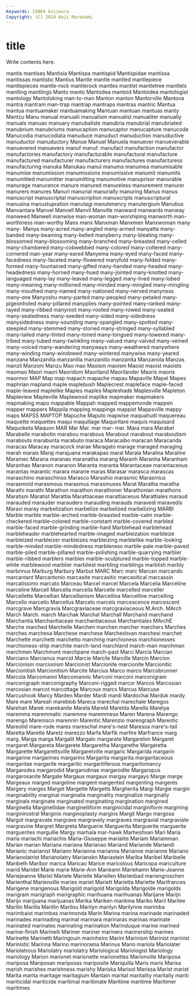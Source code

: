 ```yaml
---
Keywords: 19864 kojimura
Copyright: (C) 2024 Koji Murakami
---
```


# title

Write contents here.



 mantis mantises Mantisia Mantispa mantispid Mantispidae mantissa mantissas
mantistic Mantius Mantle mantle mantled mantlepiece mantlepieces mantle-rock mantlerock mantles
mantlet mantletree mantlets mantling mantlings Manto manto Mantodea mantoid Mantoidea
mantologist mantology Mantoloking man-to-man Manton manton Mantorville Mantova mantra mantram
man-trap mantrap mantraps mantras mantric Mantua mantua mantuamaker mantuamaking Mantuan
mantuan mantuas manty Mantzu Manu manual manualii manualism manualist manualiter
manually manuals manuao manuary manubaliste manubria manubrial manubriated manubrium manubriums
manucaption manucaptor manucapture manucode Manucodia manucodiata manuduce manuduct manuduction manuductive
manuductor manuductory Manue Manuel Manuela manuever manueverable manuevered manuevers manuf
manuf. manufact manufaction manufactor manufactories manufactory manufacturable manufactural manufacture manufactured
manufacturer manufacturers manufactures manufacturess manufacturing manuka Manukau manul manuma manumea
manumisable manumise manumission manumissions manumissive manumit manumits manumitted manumitter manumitting
manumotive manuprisor manurable manurage manurance manure manured manureless manurement manurer
manurers manures Manuri manurial manurially manuring Manus manus manuscript manuscriptal
manuscription manuscripts manuscriptural manusina manustupration manutagi manutenency manutergium Manutius Manvantara
Manvel Manvell Manvil Manville manward manwards manway manweed Manwell manwise
man-woman man-worshiping manworth man-worthiness man-worthy Manx manx Manxman Manxmen Manxwoman
many many- Manya many-acred many-angled many-armed manyatta many-banded many-beaming many-belled
manyberry many-bleating many-blossomed many-blossoming many-branched many-breasted many-celled many-chambered many-cobwebbed many-colored
many-coltered many-cornered man-year many-eared Manyema many-eyed many-faced many-facedness many-faceted many-flowered
manyfold many-folded many-formed many-fountained many-gifted many-handed many-headed many-headedness many-horned many-hued
many-jointed many-knotted many-languaged many-lay many-leaved many-legged many-lived many-lobed many-meaning many-millioned
many-minded many-mingled many-mingling many-mouthed many-named many-nationed many-nerved manyness many-one Manyoshu
many-parted many-peopled many-petaled many-pigeonholed many-pillared manyplies many-pointed many-ranked many-rayed many-ribbed
manyroot many-rooted many-rowed many-seated many-seatedness many-seeded many-sided many-sidedness manysidedness many-sounding
many-spangled many-spotted many-steepled many-stemmed many-storied many-stringed many-syllabled many-tailed many-tinted many-toned
many-tongued many-towered many-tribed many-tubed many-twinkling many-valued many-valved many-veined many-voiced many-wandering
manyways many-weathered manywhere many-winding many-windowed many-wintered manywise many-yeared manzana Manzanilla
manzanilla manzanillo manzanita Manzanola Manzas manzil Manzoni Manzu Mao mao
Maoism maoism Maoist maoist maoists maomao Maori maori Maoridom Maoriland
Maorilander Maoris maoris maormor MAP Map map mapach mapache mapau
Mapaville Mapel Mapes maphrian mapland maple maplebush Maplecrest mapleface maple-faced
maple-leaved maplelike Maples maples Mapleshade Maplesville Mapleton Mapleview Mapleville Maplewood
maplike mapmaker mapmakers mapmaking mapo mappable Mappah mapped mappemonde mappen
mapper mappers Mappila mapping mappings mappist Mappsville mappy maps MAPSS
MAPTOP Mapuche Maputo mapwise maquahuitl maquereau maquette maquettes maqui maquillage
Maquiritare maquis maquisard Maquoketa Maquon MAR Mar Mar. mar mar-
mar. Mara mara Marabel Marabelle marabotin marabou marabous Marabout marabout
maraboutism marabouts marabunta marabuto maraca Maracaibo maracan Maracanda maracas Maracay
maracock marae Maragato marage maraged maraging marah marais Maraj marajuana
marakapas maral Marala Maralina Maraline Maramec Marana maranao maranatha marang
Maranh Maranha Maranham Maranhao Maranon maranon Maranta maranta Marantaceae marantaceous
marantas marantic marara mararie maras Marasar marasca marascas maraschino maraschinos
Marasco Marashio marasmic Marasmius marasmoid marasmous marasmus marasmuses Marat Maratha
maratha Marathi marathi Marathon marathon marathoner Marathonian marathons Maratism Maratist
Marattia Marattiaceae marattiaceous Marattiales maraud marauded marauder marauders marauding marauds
maravedi maravedis Maravi maray marbelization marbelize marbelized marbelizing MARBI Marble
marble marble-arched marble-breasted marble-calm marble-checkered marble-colored marble-constant marble-covered marbled marble-faced
marble-grinding marble-hard Marblehead marblehead marbleheader marblehearted marble-imaged marbleization marbleize marbleized
marbleizer marbleizes marbleizing marblelike marble-looking marble-minded marble-mindedness marbleness marble-pale marble-paved
marble-piled marble-pillared marble-polishing marble-quarrying marbler marble-ribbed marblers marbles marble-sculptured marble-topped
marble-white marblewood marblier marbliest marbling marblings marblish marbly marbrinus Marburg
Marbury Marbut MARC Marc marc Marcan marcando marcantant Marcantonio marcasite
marcasitic marcasitical marcassin marcatissimo marcato Marceau Marcel marcel Marcela Marcelia
Marceline marceline Marcell Marcella marcella Marcelle marcelled marceller Marcellette Marcellian
Marcellianism Marcellina Marcelline marcelling Marcello marcello Marcellus Marcelo marcels marcescence
marcescent marcgrave Marcgravia Marcgraviaceae marcgraviaceous M.Arch. MArch March March. march
Marchak Marchal Marchall Marchand marchand Marchantia Marchantiaceae marchantiaceous Marchantiales MArchE
Marche marched Marchelle Marchen marchen marcher marchers Marches marches marchesa
Marchese marchese Marcheshvan marchesi marchet Marchette marchetti marchetto marching marchioness
marchionesses marchioness-ship marchite march-land marchland march-man marchman marchmen Marchmont marchpane
march-past Marci Marcia Marcian Marciano Marcianus marcid Marcie Marcile Marcille
Marcin Marcion Marcionism marcionism Marcionist Marcionite marcionite Marcionitic Marcionitish Marcionitism
Marcite Marcius Marco marco Marcobrunner Marcola Marcomanni Marcomannic Marconi marconi
marconigram marconigraph marconigraphy Marconi-rigged marcor Marcos Marcosian marcosian marcot marcottage
Marcoux marcs Marcus Marcuse Marcushook Marcy Marden Marder Mardi mardi
Mardochai Marduk mardy Mare mare Mareah mareblob Mareca marechal marechale
Maregos Marehan Marek marekanite Marela Mareld Marelda Marella Marelya maremma
maremmatic maremme maremmese Maren Marena Marengo marengo Marenisco marennin Marentic
Marenzio mareograph Mareotic Mareotid mare-rode mares mareschal mare's-nest Maressa mare's-tail
Maretta Marette Maretz marezzo Marfa Marfik marfire Marfrance marg marg.
Marga marga Margalit Margalo margarate Margarelon Margaret margaret Margareta Margarete
Margaretha Margarethe Margaretta Margarette Margarettsville Margaretville margaric Margarida margarin margarine
margarines margarins Margarita margarita margaritaceous margaritae margarite margaritic margaritiferous margaritomancy
Margarodes margarodid Margarodinae margarodite Margaropus margarosanite Margate Margaux margaux margay
margays Marge marge Margeaux marged margeline margent margented margenting margents
Margery marges Marget Margette Margetts Margherita Margi Margie margin marginability
marginal marginalia marginality marginalize marginally marginals marginate marginated marginating margination
margined Marginella Marginellidae marginelliform marginicidal marginiform margining marginirostral Marginis marginoplasty
margins Margit Margo margosa Margot margravate margrave margravely margraves margravial
margraviate margravine Margret Margreta Marguerie Marguerita Marguerite marguerite marguerites margullie
Margy marhala mar-hawk Marheshvan Mari Maria maria mariachi mariachis Maria-Giuseppe
marialite Mariam Mariamman Marian marian Mariana mariana Marianao Mariand Mariande
Mariandi Marianic marianist Mariann Marianna marianna Marianne marianne Mariano Marianolatrist
Marianolatry Marianskn Mariastein Mariba Maribel Maribelle Maribeth Maribor marica Maricao
Marice maricolous Maricopa mariculture marid Maridel Marie marie Marie-Ann Marieann
Mariehamn Marie-Jeanne Mariejeanne Mariel Mariele Marielle Mariellen Marienbad mariengroschen Marienthal
Marienville maries mariet Mariett Marietta Mariette Marifrances Marigene marigenous Marigold
marigold Marigolda Marigolde marigolds marigram marigraph marigraphic marihuana marihuanas Marijane
Marijn Marijo marijuana marijuanas Marika Mariken marikina Mariko Maril Marilee
Marilin Marilla Marillin Marilou Marilyn marilyn Marilynne marimba marimbaist marimbas
marimonda Marin Marina marina marinade marinaded marinades marinading marinal marinara
marinaras marinas marinate marinated marinates marinating marination Marinduque marine marined
marine-finish Marinelli Mariner mariner mariners marinership marines Marinette Marinetti Maringouin
marinheiro Marini Marinism Marinist marinist Marinistic Marinna Marino marinorama Marinus
Mario mariola Mariolater Mariolatrous Mariolatry mariolatry Mariological Mariologist Mariology mariology
Marion marionet marionette marionettes Marionville Mariposa mariposa Mariposan mariposas mariposite
Mariquilla Maris maris Marisa marish marishes marishness marishy Mariska Marisol
Marissa Marist marist Marita marita maritage maritagium Maritain marital maritality
maritally mariti mariticidal mariticide maritimal maritimate Maritime maritime Maritimer maritimes
